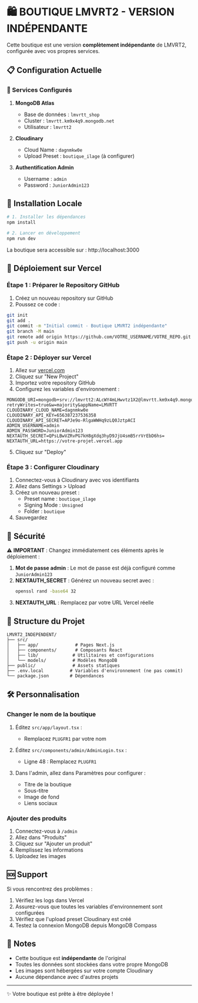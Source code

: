 # 🛍️ BOUTIQUE LMVRT2 - VERSION INDÉPENDANTE

Cette boutique est une version **complètement indépendante** de LMVRT2, configurée avec vos propres services.

## 📋 Configuration Actuelle

### 🔧 Services Configurés

1. **MongoDB Atlas**
   - Base de données : `lmvrtt_shop`
   - Cluster : `lmvrtt.km9x4q9.mongodb.net`
   - Utilisateur : `lmvrtt2`

2. **Cloudinary**
   - Cloud Name : `dagnmkw0e`
   - Upload Preset : `boutique_ilage` (à configurer)

3. **Authentification Admin**
   - Username : `admin`
   - Password : `JuniorAdmin123`

## 🚀 Installation Locale

```bash
# 1. Installer les dépendances
npm install

# 2. Lancer en développement
npm run dev
```

La boutique sera accessible sur : http://localhost:3000

## 📱 Déploiement sur Vercel

### Étape 1 : Préparer le Repository GitHub

1. Créez un nouveau repository sur GitHub
2. Poussez ce code :

```bash
git init
git add .
git commit -m "Initial commit - Boutique LMVRT2 indépendante"
git branch -M main
git remote add origin https://github.com/VOTRE_USERNAME/VOTRE_REPO.git
git push -u origin main
```

### Étape 2 : Déployer sur Vercel

1. Allez sur [vercel.com](https://vercel.com)
2. Cliquez sur "New Project"
3. Importez votre repository GitHub
4. Configurez les variables d'environnement :

```env
MONGODB_URI=mongodb+srv://lmvrtt2:ALcWY4mLHwvtz1X2@lmvrtt.km9x4q9.mongodb.net/?retryWrites=true&w=majority&appName=LMVRTT
CLOUDINARY_CLOUD_NAME=dagnmkw0e
CLOUDINARY_API_KEY=656387237536358
CLOUDINARY_API_SECRET=APJe9o-RlgaWWHq9zLQ0JztpACI
ADMIN_USERNAME=admin
ADMIN_PASSWORD=JuniorAdmin123
NEXTAUTH_SECRET=QPsLBwVZRvPG7kH8gXdq3hyD9JjU4smB5rrVrEbD6hs=
NEXTAUTH_URL=https://votre-projet.vercel.app
```

5. Cliquez sur "Deploy"

### Étape 3 : Configurer Cloudinary

1. Connectez-vous à Cloudinary avec vos identifiants
2. Allez dans Settings > Upload
3. Créez un nouveau preset :
   - Preset name : `boutique_ilage`
   - Signing Mode : `Unsigned`
   - Folder : `boutique`
4. Sauvegardez

## 🔐 Sécurité

⚠️ **IMPORTANT** : Changez immédiatement ces éléments après le déploiement :

1. **Mot de passe admin** : Le mot de passe est déjà configuré comme `JuniorAdmin123`
2. **NEXTAUTH_SECRET** : Générez un nouveau secret avec :
   ```bash
   openssl rand -base64 32
   ```
3. **NEXTAUTH_URL** : Remplacez par votre URL Vercel réelle

## 📂 Structure du Projet

```
LMVRT2_INDEPENDENT/
├── src/
│   ├── app/              # Pages Next.js
│   ├── components/       # Composants React
│   ├── lib/             # Utilitaires et configurations
│   └── models/          # Modèles MongoDB
├── public/              # Assets statiques
├── .env.local          # Variables d'environnement (ne pas commit)
└── package.json        # Dépendances
```

## 🛠️ Personnalisation

### Changer le nom de la boutique

1. Éditez `src/app/layout.tsx` :
   - Remplacez `PLUGFR1` par votre nom
   
2. Éditez `src/components/admin/AdminLogin.tsx` :
   - Ligne 48 : Remplacez `PLUGFR1`

3. Dans l'admin, allez dans Paramètres pour configurer :
   - Titre de la boutique
   - Sous-titre
   - Image de fond
   - Liens sociaux

### Ajouter des produits

1. Connectez-vous à `/admin`
2. Allez dans "Produits"
3. Cliquez sur "Ajouter un produit"
4. Remplissez les informations
5. Uploadez les images

## 🆘 Support

Si vous rencontrez des problèmes :

1. Vérifiez les logs dans Vercel
2. Assurez-vous que toutes les variables d'environnement sont configurées
3. Vérifiez que l'upload preset Cloudinary est créé
4. Testez la connexion MongoDB depuis MongoDB Compass

## 📝 Notes

- Cette boutique est **indépendante** de l'original
- Toutes les données sont stockées dans votre propre MongoDB
- Les images sont hébergées sur votre compte Cloudinary
- Aucune dépendance avec d'autres projets

---

✨ Votre boutique est prête à être déployée !